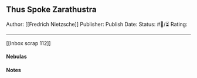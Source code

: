 ## Thus Spoke Zarathustra

Author: [[Fredrich Nietzsche]]
Publisher:
Publish Date:
Status: #💫/⏳
Rating:

___

[[Inbox scrap 112]]

#### Nebulas



#### Notes

